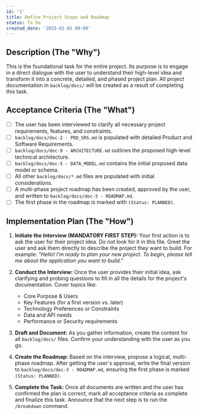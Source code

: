 ```yaml
---
id: '1'
title: Define Project Scope and Roadmap
status: To Do
created_date: '2025-01-01 00:00'
---
```


## Description (The "Why")

This is the foundational task for the entire project. Its purpose is to engage in a direct dialogue with the user to understand their high-level idea and transform it into a concrete, detailed, and phased project plan. All project documentation in `backlog/docs/` will be created as a result of completing this task.

## Acceptance Criteria (The "What")

- [ ] The user has been interviewed to clarify all necessary project requirements, features, and constraints.
- [ ] `backlog/docs/doc-2 - PRD_SRS.md` is populated with detailed Product and Software Requirements.
- [ ] `backlog/docs/doc-9 - ARCHITECTURE.md` outlines the proposed high-level technical architecture.
- [ ] `backlog/docs/doc-5 - DATA_MODEL.md` contains the initial proposed data model or schema.
- [ ] All other `backlog/docs/*.md` files are populated with initial considerations.
- [ ] A multi-phase project roadmap has been created, approved by the user, and written to `backlog/docs/doc-3 - ROADMAP.md`.
- [ ] The first phase in the roadmap is marked with `(Status: PLANNED)`.

## Implementation Plan (The "How")

1.  **Initiate the Interview (MANDATORY FIRST STEP):** Your first action is to ask the user for their project idea. Do not look for it in this file. Greet the user and ask them directly to describe the project they want to build. For example: *"Hello! I'm ready to plan your new project. To begin, please tell me about the application you want to build."*

2.  **Conduct the Interview:** Once the user provides their initial idea, ask clarifying and probing questions to fill in all the details for the project's documentation. Cover topics like:
    *   Core Purpose & Users
    *   Key Features (for a first version vs. later)
    *   Technology Preferences or Constraints
    *   Data and API needs
    *   Performance or Security requirements

3.  **Draft and Document:** As you gather information, create the content for all `backlog/docs/` files. Confirm your understanding with the user as you go.

4.  **Create the Roadmap:** Based on the interview, propose a logical, multi-phase roadmap. After getting the user's approval, write the final version to `backlog/docs/doc-3 - ROADMAP.md`, ensuring the first phase is marked `(Status: PLANNED)`.

5.  **Complete the Task:** Once all documents are written and the user has confirmed the plan is correct, mark all acceptance criteria as complete and finalize this task. Announce that the next step is to run the `/breakdown` command.
